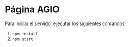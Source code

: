 # Página AGIO

Para iniciar el servidor ejecutar los siguientes comandos:
1. `npm install`
1. `npm start`